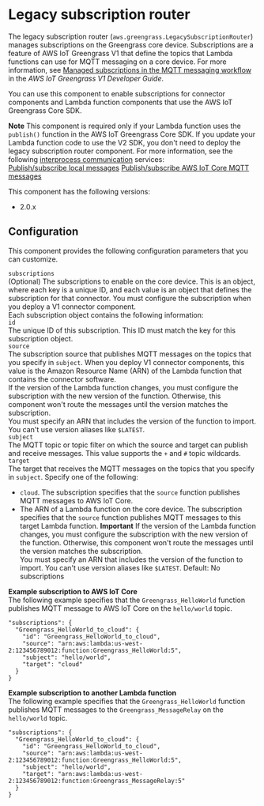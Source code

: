 # Legacy subscription router<a name="legacy-subscription-router-component"></a>

The legacy subscription router \(`aws.greengrass.LegacySubscriptionRouter`\) manages subscriptions on the Greengrass core device\. Subscriptions are a feature of AWS IoT Greengrass V1 that define the topics that Lambda functions can use for MQTT messaging on a core device\. For more information, see [Managed subscriptions in the MQTT messaging workflow](https://docs.aws.amazon.com/greengrass/latest/developerguide/gg-sec.html#gg-msg-workflow) in the *AWS IoT Greengrass V1 Developer Guide*\.

You can use this component to enable subscriptions for connector components and Lambda function components that use the AWS IoT Greengrass Core SDK\.

**Note**  <a name="legacy-subscription-router-requirement-note"></a>
This component is required only if your Lambda function uses the `publish()` function in the AWS IoT Greengrass Core SDK\. If you update your Lambda function code to use the V2 SDK, you don't need to deploy the legacy subscription router component\. For more information, see the following [interprocess communication](interprocess-communication.md) services:  
[Publish/subscribe local messages](ipc-publish-subscribe.md)
[Publish/subscribe AWS IoT Core MQTT messages](ipc-iot-core-mqtt.md)

This component has the following versions:
+ 2\.0\.x

## Configuration<a name="legacy-subscription-router-component-configuration"></a>

This component provides the following configuration parameters that you can customize\.

`subscriptions`  
\(Optional\) The subscriptions to enable on the core device\. This is an object, where each key is a unique ID, and each value is an object that defines the subscription for that connector\. You must configure the subscription when you deploy a V1 connector component\.  
Each subscription object contains the following information:    
`id`  
The unique ID of this subscription\. This ID must match the key for this subscription object\.  
`source`  
The subscription source that publishes MQTT messages on the topics that you specify in `subject`\. When you deploy V1 connector components, this value is the Amazon Resource Name \(ARN\) of the Lambda function that contains the connector software\.  
If the version of the Lambda function changes, you must configure the subscription with the new version of the function\. Otherwise, this component won't route the messages until the version matches the subscription\.  
You must specify an ARN that includes the version of the function to import\. You can't use version aliases like `$LATEST`\.  
`subject`  
The MQTT topic or topic filter on which the source and target can publish and receive messages\. This value supports the `+` and `#` topic wildcards\.  
`target`  
The target that receives the MQTT messages on the topics that you specify in `subject`\. Specify one of the following:  
+ `cloud`\. The subscription specifies that the `source` function publishes MQTT messages to AWS IoT Core\.
+ The ARN of a Lambda function on the core device\. The subscription specifies that the `source` function publishes MQTT messages to this target Lambda function\.
**Important**  <a name="legacy-subscription-router-function-version-requirement"></a>
If the version of the Lambda function changes, you must configure the subscription with the new version of the function\. Otherwise, this component won't route the messages until the version matches the subscription\.  
You must specify an ARN that includes the version of the function to import\. You can't use version aliases like `$LATEST`\.
Default: No subscriptions

**Example subscription to AWS IoT Core**  
The following example specifies that the `Greengrass_HelloWorld` function publishes MQTT message to AWS IoT Core on the `hello/world` topic\.  

```
"subscriptions": {
  "Greengrass_HelloWorld_to_cloud": {
    "id": "Greengrass_HelloWorld_to_cloud",
    "source": "arn:aws:lambda:us-west-2:123456789012:function:Greengrass_HelloWorld:5",
    "subject": "hello/world",
    "target": "cloud"
  }
}
```

**Example subscription to another Lambda function**  
The following example specifies that the `Greengrass_HelloWorld` function publishes MQTT messages to the `Greengrass_MessageRelay` on the `hello/world` topic\.  

```
"subscriptions": {
  "Greengrass_HelloWorld_to_cloud": {
    "id": "Greengrass_HelloWorld_to_cloud",
    "source": "arn:aws:lambda:us-west-2:123456789012:function:Greengrass_HelloWorld:5",
    "subject": "hello/world",
    "target": "arn:aws:lambda:us-west-2:123456789012:function:Greengrass_MessageRelay:5"
  }
}
```